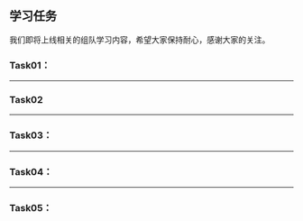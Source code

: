 ## 学习任务

我们即将上线相关的组队学习内容，希望大家保持耐心，感谢大家的关注。

### Task01：




---
### Task02




---


### Task03：



---

### Task04：




---

### Task05：



